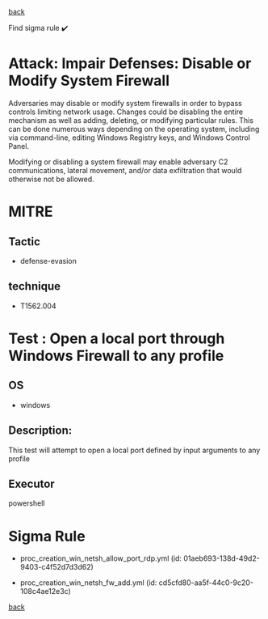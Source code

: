 
[back](../index.md)

Find sigma rule :heavy_check_mark: 

# Attack: Impair Defenses: Disable or Modify System Firewall 

Adversaries may disable or modify system firewalls in order to bypass controls limiting network usage. Changes could be disabling the entire mechanism as well as adding, deleting, or modifying particular rules. This can be done numerous ways depending on the operating system, including via command-line, editing Windows Registry keys, and Windows Control Panel.

Modifying or disabling a system firewall may enable adversary C2 communications, lateral movement, and/or data exfiltration that would otherwise not be allowed. 

# MITRE
## Tactic
  - defense-evasion


## technique
  - T1562.004


# Test : Open a local port through Windows Firewall to any profile
## OS
  - windows


## Description:
This test will attempt to open a local port defined by input arguments to any profile

## Executor
powershell

# Sigma Rule
 - proc_creation_win_netsh_allow_port_rdp.yml (id: 01aeb693-138d-49d2-9403-c4f52d7d3d62)

 - proc_creation_win_netsh_fw_add.yml (id: cd5cfd80-aa5f-44c0-9c20-108c4ae12e3c)



[back](../index.md)
